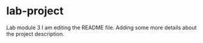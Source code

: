 # lab-project
Lab module 3
I am editing the README file. Adding some more details about the project description.
